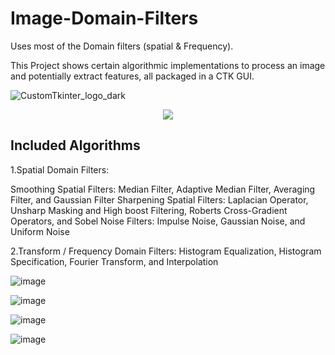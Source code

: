 # Image-Domain-Filters
Uses most of the Domain filters (spatial &amp; Frequency). 

This Project shows certain algorithmic implementations to process an image and potentially extract features, all packaged in a CTK GUI.

![CustomTkinter_logo_dark](https://github.com/JoeFarag-00/Image-Domain-Filters/assets/88057098/ebd4a79b-4fef-4f45-ba0b-a835959eaa54)

<p align="center">
  <picture>
    <source media="(prefers-color-scheme: dark)" srcset="./documentation_images/CustomTkinter_logo_dark.png">
    <img src="./documentation_images/CustomTkinter_logo_light.png">
  </picture>
</p>

## Included Algorithms
1.Spatial Domain Filters:

Smoothing Spatial Filters: Median Filter, Adaptive Median Filter, Averaging Filter, and Gaussian Filter	
Sharpening Spatial Filters: Laplacian Operator, Unsharp Masking and High boost Filtering, Roberts Cross-Gradient Operators, and Sobel
Noise Filters: Impulse Noise, Gaussian Noise, and Uniform Noise

2.Transform / Frequency Domain Filters: Histogram Equalization, Histogram Specification, Fourier Transform, and Interpolation
  
![image](https://github.com/JoeFarag-00/Image-Domain-Filters/assets/88057098/d30ff51b-5902-4e8d-8461-da11a5430c86)

![image](https://github.com/JoeFarag-00/Image-Domain-Filters/assets/88057098/0f561c8d-bc5a-4be3-afcf-d0d33ed8afd6)

![image](https://github.com/JoeFarag-00/Image-Domain-Filters/assets/88057098/73826893-075d-45b2-a1e8-3860716ad9f7)

![image](https://github.com/JoeFarag-00/Image-Domain-Filters/assets/88057098/40a00e5b-183a-471f-a374-08fc6895c909)


